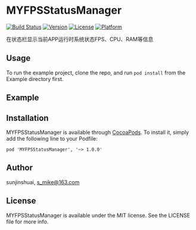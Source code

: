 # MYFPSStatusManager

[![Build Status](https://travis-ci.org/sunjinshuai/MYFPSStatusManager.svg?branch=master)](https://travis-ci.org/sunjinshuai/MYFPSStatusManager/)
[![Version](https://img.shields.io/cocoapods/v/MYFPSStatusManager.svg?style=flat)](http://cocoapods.org/pods/MYFPSStatusManager)
[![License](https://img.shields.io/cocoapods/l/MYFPSStatusManager.svg?style=flat)](http://cocoapods.org/pods/MYFPSStatusManager)
[![Platform](https://img.shields.io/cocoapods/p/MYFPSStatusManager.svg?style=flat)](http://cocoapods.org/pods/MYFPSStatusManager)

在状态栏显示当前APP运行时系统状态FPS、CPU、RAM等信息

## Usage

To run the example project, clone the repo, and run `pod install` from the Example directory first.

## Example

## Installation

MYFPSStatusManager is available through [CocoaPods](http://cocoapods.org). To install
it, simply add the following line to your Podfile:

```
pod 'MYFPSStatusManager', '~> 1.0.0'
```

## Author

sunjinshuai, s_mike@163.com

## License

MYFPSStatusManager is available under the MIT license. See the LICENSE file for more info.
